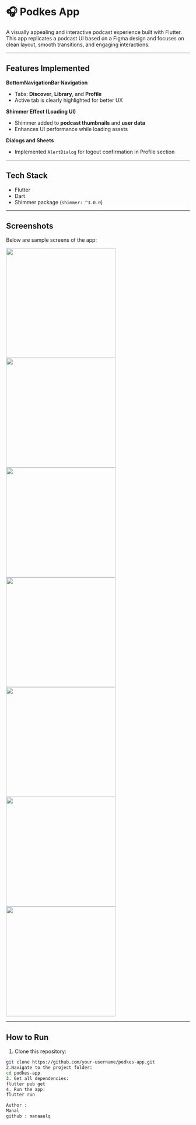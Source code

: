 # 🎧 Podkes App

A visually appealing and interactive podcast experience built with Flutter. This app replicates a podcast UI based on a Figma design and focuses on clean layout, smooth transitions, and engaging interactions.


---

##  Features Implemented

 **BottomNavigationBar Navigation**  
- Tabs: **Discover**, **Library**, and **Profile**  
- Active tab is clearly highlighted for better UX  

**Shimmer Effect (Loading UI)**  
- Shimmer added to **podcast thumbnails** and **user data**  
- Enhances UI performance while loading assets  

 **Dialogs and Sheets**  
- Implemented `AlertDialog` for logout confirmation in Profile section

---

##  Tech Stack

- Flutter 
- Dart
- Shimmer package (`shimmer: ^3.0.0`)

---

##  Screenshots

Below are sample screens of the app:

<img src="podke_app/assets/screenshot/image1.png" width="300"/>
<img src="podke_app/assets/screenshot/image2.png" width="300"/>
<img src="podke_app/assets/screenshot/image3.png" width="300"/>
<img src="podke_app/assets/screenshot/image4.png" width="300"/>
<img src="podke_app/assets/screenshot/image5.png" width="300"/>
<img src="podke_app/assets/screenshot/image6.png" width="300"/>
<img src="podke_app/assets/screenshot/image7.png" width="300"/>


---

## How to Run

1. Clone this repository:
```bash
git clone https://github.com/your-username/podkes-app.git
2.Navigate to the project folder:
cd podkes-app
3. Get all dependencies:
flutter pub get
4. Run the app:
flutter run

Author :
Manal
github : manaaalq
